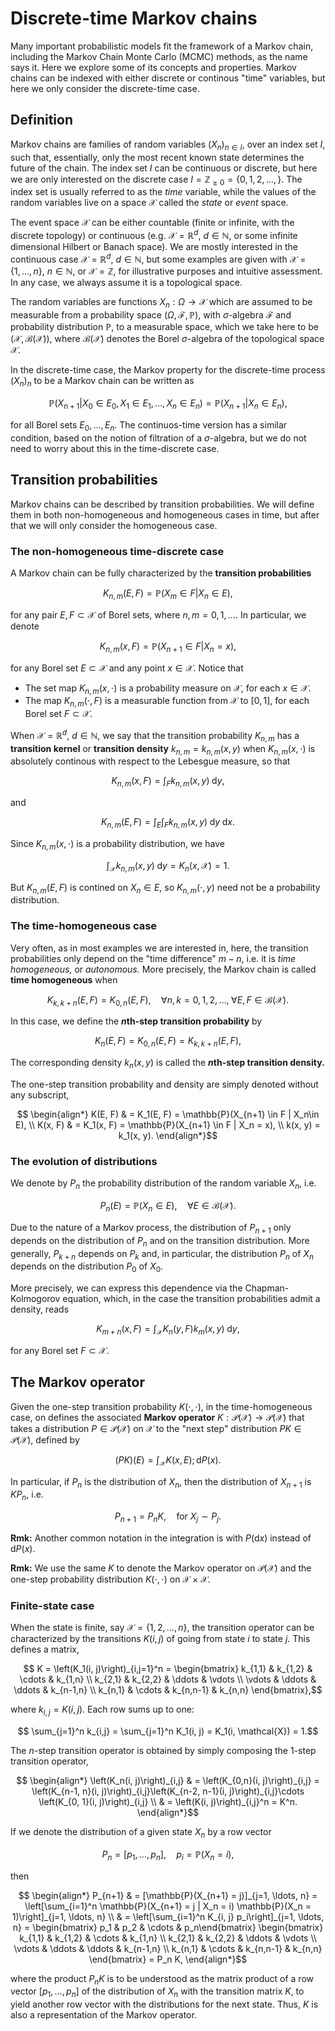 # Discrete-time Markov chains

Many important probabilistic models fit the framework of a Markov chain, including the Markov Chain Monte Carlo (MCMC) methods, as the name says it. Here we explore some of its concepts and properties. Markov chains can be indexed with either discrete or continous "time" variables, but here we only consider the discrete-time case.

## Definition

Markov chains are families of random variables $(X_n)_{n\in I},$ over an index set $I,$ such that, essentially, only the most recent known state determines the future of the chain. The index set $I$ can be continuous or discrete, but here we are only interested on the discrete case $I = \mathbb{Z}_{\geq 0} = \{0, 1, 2, \ldots, \}.$ The index set is usually referred to as the *time* variable, while the values of the random variables live on a space $\mathcal{X}$ called the *state* or *event* space.

The event space $\mathcal{X}$ can be either countable (finite or infinite, with the discrete topology) or continuous (e.g. $\mathcal{X} = \mathbb{R}^d,$ $d\in\mathbb{N},$ or some infinite dimensional Hilbert or Banach space). We are mostly interested in the continuous case $\mathcal{X} = \mathbb{R}^d,$ $d\in\mathbb{N},$ but some examples are given with $\mathcal{X} = \{1, \ldots, n\},$ $n\in\mathbb{N},$ or $\mathcal{X}=\mathbb{Z},$ for illustrative purposes and intuitive assessment. In any case, we always assume it is a topological space.

The random variables are functions $X_n:\Omega \rightarrow \mathcal{X}$ which are assumed to be measurable from a probability space $(\Omega, \mathcal{F}, \mathbb{P}),$ with $\sigma$-algebra $\mathcal{F}$ and probability distribution $\mathbb{P},$ to a measurable space, which we take here to be $(\mathcal{X}, \mathcal{B}(\mathcal{X})),$ where $\mathcal{B}(\mathcal{X})$ denotes the Borel $\sigma$-algebra of the topological space $\mathcal{X}.$

In the discrete-time case, the Markov property for the discrete-time process $(X_n)_n$ to be a Markov chain can be written as
```math
    \mathbb{P}(X_{n+1}|X_0\in E_0, X_1 \in E_1, \ldots, X_n\in E_n) = \mathbb{P}(X_{n+1}|X_n\in E_n),
```
for all Borel sets $E_0, \ldots, E_n.$ The continuos-time version has a similar condition, based on the notion of filtration of a $\sigma$-algebra, but we do not need to worry about this in the time-discrete case.

## Transition probabilities

Markov chains can be described by transition probabilities. We will define them in both non-homogeneous and homogeneous cases in time, but after that we will only consider the homogeneous case.

### The non-homogeneous time-discrete case

A Markov chain can be fully characterized by the **transition probabilities**
```math
    K_{n, m}(E, F) = \mathbb{P}(X_m\in F|X_n\in E),
```
for any pair $E, F\subset \mathcal{X}$ of Borel sets, where $n, m = 0, 1, \ldots.$ In particular, we denote
```math
    K_{n, m}(x, F) = \mathbb{P}(X_{n+1}\in F|X_n = x),
```
for any Borel set $E\subset \mathcal{X}$ and any point $x\in\mathcal{X}.$ Notice that 

* The set map $K_{n, m}(x, \cdot)$ is a probability measure on $\mathcal{X},$ for each $x\in\mathcal{X}.$
* The map $K_{n, m}(\cdot, F)$ is a measurable function from $\mathcal{X}$ to $[0, 1],$ for each Borel set $F\subset \mathcal{X}.$

When $\mathcal{X} = \mathbb{R}^d,$ $d\in \mathbb{N},$ we say that the transition probability $K_{n, m}$ has a **transition kernel** or **transition density** $k_{n, m} = k_{n, m}(x, y)$ when $K_{n, m}(x, \cdot)$ is absolutely continous with respect to the Lebesgue measure, so that
```math
    K_{n, m}(x, F) = \int_F k_{n, m}(x, y) \;\mathrm{d}y,
```
and
```math
    K_{n, m}(E, F) = \int_E \int_F k_{n, m}(x, y) \;\mathrm{d}y\;\mathrm{d}x.
```
Since $K_{n, m}(x, \cdot)$ is a probability distribution, we have
```math
    \int_{\mathcal{X}} k_{n,m}(x, y) \;\mathrm{d}y = K_n(x, \mathcal{X}) = 1.
```
But $K_{n,m}(E, F)$ is contined on $X_n\in E,$ so $K_{n, m}(\cdot, y)$ need not be a probability distribution.

### The time-homogeneous case

Very often, as in most examples we are interested in, here, the transition probabilities only depend on the "time difference" $m-n,$ i.e. it is *time homogeneous,* or *autonomous.* More precisely, the Markov chain is called **time homogeneous** when
```math
    K_{k, k + n}(E, F) = K_{0, n}(E, F), \quad \forall n, k = 0, 1, 2, \ldots, \;\forall E, F\in\mathcal{B}(\mathcal{X}).
```
In this case, we define the **$n$th-step transition probability** by
```math
    K_n(E, F) = K_{0, n}(E, F) = K_{k, k+n}(E, F),
```
The corresponding density $k_n(x, y)$ is called the **$n$th-step transition density.**

The one-step transition probability and density are simply denoted without any subscript,
```math
    \begin{align*}
        K(E, F) & = K_1(E, F) = \mathbb{P}(X_{n+1} \in F | X_n\in E), \\
        K(x, F) & = K_1(x, F) = \mathbb{P}(X_{n+1} \in F | X_n = x), \\
        k(x, y) = k_1(x, y).
    \end{align*}
```

### The evolution of distributions

We denote by $P_n$ the probability distribution of the random variable $X_n,$ i.e.
```math
    P_n(E) = \mathbb{P}(X_n\in E), \quad \forall E\in\mathcal{B}(\mathcal{X}).
```
Due to the nature of a Markov process, the distribution of $P_{n+1}$ only depends on the distribution of $P_n$ and on the transition distribution. More generally, $P_{k+n}$ depends on $P_{k}$ and, in particular, the distribution $P_n$ of $X_n$ depends on the distribution $P_0$ of $X_0.$

More precisely, we can express this dependence via the Chapman-Kolmogorov equation, which, in the case the transition probabilities admit a density, reads
```math
    K_{m+n}(x, F) = \int_{\mathcal{X}} K_n(y, F)k_m(x, y)\;\mathrm{d}y,
```
for any Borel set $F\subset\mathcal{X}.$

## The Markov operator

Given the one-step transition probability $K(\cdot, \cdot),$ in the time-homogeneous case, on defines the associated **Markov operator** $K:\mathcal{P}(\mathcal{X})\rightarrow \mathcal{P}(\mathcal{X})$ that takes a distribution $P\in \mathcal{P}(\mathcal{X})$ on $\mathcal{X}$ to the "next step" distribution $PK\in\mathcal{P}(\mathcal{X}),$ defined by
```math
    (PK)(E) = \int_{\mathcal{X}} K(x, E);\mathrm{d}P(x).
```
In particular, if $P_n$ is the distribution of $X_n,$ then the distribution of $X_{n+1}$ is $KP_n,$ i.e.
```math
    P_{n+1} = P_nK, \quad \textrm{for } X_j \sim P_j.
```

**Rmk:** Another common notation in the integration is with $P(\mathrm{d}x)$ instead of $\mathrm{d}P(x).$ 

**Rmk:** We use the same $K$ to denote the Markov operator on $\mathcal{P}(\mathcal{X})$ and the one-step probability distribution $K(\cdot, \cdot)$ on $\mathcal{X}\times\mathcal{X}.$

### Finite-state case

When the state is finite, say $\mathcal{X} = \{1, 2, \ldots, n\},$ the transition operator can be characterized by the transitions $K(i, j)$ of going from state $i$ to state $j$. This defines a matrix,
```math
    K = \left(K_1(i, j)\right)_{i,j=1}^n = \begin{bmatrix}
        k_{1,1} & k_{1,2} & \cdots & k_{1,n} \\
        k_{2,1} & k_{2,2} & \ddots & \vdots \\
        \vdots & \ddots & \ddots & k_{n-1,n} \\
        k_{n,1} & \cdots & k_{n,n-1} & k_{n,n}
    \end{bmatrix},
```
where $k_{i, j} = K(i, j).$ Each row sums up to one:
```math
    \sum_{j=1}^n k_{i,j} = \sum_{j=1}^n K_1(i, j) = K_1(i, \mathcal{X}) = 1.
```

The $n$-step transition operator is obtained by simply composing the $1$-step transition operator,
```math
    \begin{align*}
        \left(K_n(i, j)\right)_{i,j} & = \left(K_{0,n}(i, j)\right)_{i,j} = \left(K_{n-1, n}(i, j)\right)_{i,j}\left(K_{n-2, n-1}(i, j)\right)_{i,j}\cdots \left(K_{0, 1}(i, j)\right)_{i,j} \\
        & = \left(K(i, j)\right)_{i,j}^n = K^n.
    \end{align*}
```

If we denote the distribution of a given state $X_n$ by a row vector
```math
    P_n = [p_1, \ldots, p_n], \quad p_i = \mathbb{P}(X_n = i),
```
then
```math
    \begin{align*}
        P_{n+1} & = [\mathbb{P}(X_{n+1} = j)]_{j=1, \ldots, n} = \left[\sum_{i=1}^n \mathbb{P}(X_{n+1} = j | X_n = i) \mathbb{P}(X_n = 1)\right]_{j=1, \ldots, n} \\ 
        & = \left[\sum_{i=1}^n K_{i, j} p_i\right]_{j=1, \ldots, n} = \begin{bmatrix} p_1 & p_2 & \cdots & p_n\end{bmatrix} \begin{bmatrix}
            k_{1,1} & k_{1,2} & \cdots & k_{1,n} \\
            k_{2,1} & k_{2,2} & \ddots & \vdots \\
            \vdots & \ddots & \ddots & k_{n-1,n} \\
            k_{n,1} & \cdots & k_{n,n-1} & k_{n,n}
        \end{bmatrix} = P_n K,
    \end{align*}
```
where the product $P_n K$ is to be understood as the matrix product of a row vector $[p_1, \ldots, p_n]$ of the distribution of $X_n$ with the transition matrix $K,$ to yield another row vector with the distributions for the next state. Thus, $K$ is also a representation of the Markov operator.

